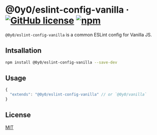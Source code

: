 # @0y0/eslint-config-vanilla · [![GitHub license](https://img.shields.io/badge/license-MIT-blue.svg)](https://github.com/o0y0o/eslint-configs/blob/master/LICENSE) [![npm](https://img.shields.io/npm/v/@0y0/eslint-config-vanilla.svg)](https://www.npmjs.com/package/@0y0/eslint-config-vanilla)

`@0y0/eslint-config-vanilla` is a common ESLint config for Vanilla JS.

## Intsallation

```sh
npm install @0y0/eslint-config-vanilla --save-dev
```

## Usage

```js
{
  "extends": "@0y0/eslint-config-vanilla" // or `@0y0/vanilla`
}
```

## License

[MIT](https://github.com/o0y0o/eslint-configs/blob/master/LICENSE)
